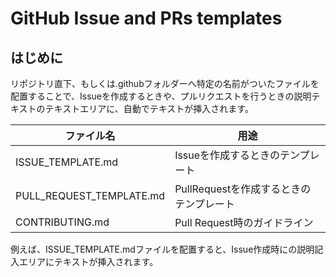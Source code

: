 # GitHub Issue and PRs templates

## はじめに

リポジトリ直下、もしくは.githubフォルダーへ特定の名前がついたファイルを配置することで、Issueを作成するときや、プルリクエストを行うときの説明テキストのテキストエリアに、自動でテキストが挿入されます。

ファイル名 | 用途
-----------|---------
ISSUE_TEMPLATE.md        | Issueを作成するときのテンプレート
PULL_REQUEST_TEMPLATE.md | PullRequestを作成するときのテンプレート
CONTRIBUTING.md          | Pull Request時のガイドライン


例えば、ISSUE_TEMPLATE.mdファイルを配置すると、Issue作成時にの説明記入エリアにテキストが挿入されます。


